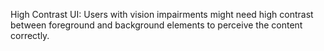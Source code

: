 High Contrast UI: Users with vision impairments might need high contrast between foreground and background elements to perceive the content correctly.